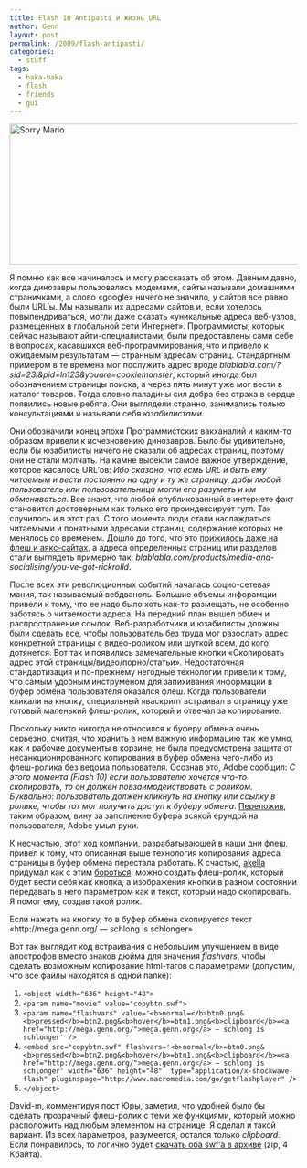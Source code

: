 ```yaml
---
title: Flash 10 Antipasti и жизнь URL
author: Genn
layout: post
permalink: /2009/flash-antipasti/
categories:
  - stuff
tags:
  - baka-baka
  - flash
  - friends
  - gui
---
```

<img src="http://mega.genn.org/=^_^=/uploads/2009/04/sorrymario.jpg" alt="Sorry Mario" title="Sorry Mario" width="636" height="247" />

Я помню как все начиналось и могу рассказать об этом. Давным давно, когда динозавры пользовались модемами, сайты называли домашними страничками, а слово «google» ничего не значило, у сайтов все равно были URL&#8217;ы. Мы называли их адресами сайтов и, если хотелось повыпендриваться, могли даже сказать «уникальные адреса веб-узлов, размещенных в глобальной сети Интернет». Программисты, которых сейчас называют айти-специалистами, были предоставлены сами себе в вопросах, касавшихся веб-программирования, что и привело к ожидаемым результатам — странным адресам страниц. Стандартным примером в те времена мог послужить адрес вроде *blablabla.com/?sid=23l&#038;pid=ln123&#038;youare=cookiemonster*, который иногда был обозначением страницы поиска, а через пять минут уже мог вести в каталог товаров. Тогда словно паладины сил добра без страха в сердце появились новые ребята. Они выглядели странно, занимались только консультациями и называли себя *юзабилистами*. <!--more-->

Они обозначили конец эпохи Программистских вакханалий и каким-то образом привели к исчезновению динозавров. Было бы удивительно, если бы юзабилисты ничего не сказали об адресах страниц, поэтому они не стали молчать. На камне высекли самое важное утверждение, которое касалось URL&#8217;ов: *Ибо сказано, что есмь URL и быть ему читаемым и вести постоянно на одну и ту же страницу, дабы любой пользователь или пользовательница могли его разуметь и им обмениваться*. Все знают, что любой опубликованный в интернете факт становится достоверным как только его проиндексирует гугл. Так случилось и в этот раз. С того момента люди стали наслаждаться читаемыми и понятными адресами страниц, содержание которых не менялось со временем. Дошло до того, что это [прижилось даже на флеш и аякс-сайтах][1], а адреса определенных страниц или разделов стали выглядеть примерно так: *blablabla.com/products/media-and-socialising/you-ve-got-rickrolld*.

После всех эти революционных событий началась социо-сетевая мания, так называемый вебдваноль. Большие объемы инфорамции привели к тому, что ее надо было хоть как-то размещать, не особенно заботясь о читаемости адреса. На передний план вышел обмен и распространение ссылок. Веб-разработчики и юзабилисты должны были сделать все, чтобы пользователь без труда мог разослать адрес конкретной страницы с видео-роликом или шуткой всем, до кого дотянется. Вот так и появились замечательные кнопки «Скопировать адрес этой страницы/видео/порно/статьи». Недостаточная стандартизация и по-прежнему негодные технологии привели к тому, что самым удобным инструменом для запихивания информации в буфер обмена пользователя оказался флеш. Когда пользователи кликали на кнопку, специальный яваскрипт встраивал в страницу уже готовый маленький флеш-ролик, который и отвечал за копирование. 

Поскольку никто никогда не относился к буферу обмена очень серьезно, считая, что хранить в нем важную информацию так же умно, как и рабочие документы в корзине, не была предусмотрена защита от несанкционированного копирования в буфер обмена чего-либо из флеш-ролика без ведома пользователя. Осознав это, Adobe сообщил: *С этого момента (Flash 10) если пользователю хочется что-то скопировать, то он должен повзаимодействовать с роликом. Буквально: пользователь должен кликнуть на кнопку или ссылку в ролике, чтобы тот мог получить доступ к буферу обмена*. [Переложив][2], таким образом, вину за заполнение буфера всякой ерундой на пользователя, Adobe умыл руки.

К несчастью, этот ход компании, разрабатывающей в наши дни флеш, привел к тому, что описанная выше технология копирования адреса страницы в буфер обмена перестала работать. К счастью, [akella][3] придумал как с этим [бороться][4]: можно создать флеш-ролик, который будет вести себя как кнопка, а изображения кнопки в разном состоянии передавать в него параметром как и текст, который надо скопировать. Я помог ему, создав такой ролик.



<p class="imgdesc">
  Если нажать на кнопку, то в буфер обмена скопируется текст «http://mega.genn.org/ — schlong is schlonger»
</p>

Вот так выглядит код встраивания с небольшим улучшением в виде апострофов вместо знаков дюйма для значения *flashvars*, чтобы сделать возможным копирование html-тагов с параметрами (допустим, что все файлы находятся в одной папке):

<ol class="h4x0r">
  <li>
    <code>&lt;object width="636" height="48"&gt;</code>
  </li>
  <li>
    <code>&lt;param name="movie" value="copybtn.swf"></code>
  </li>
  <li>
    <code>&lt;param name="flashvars" value='&lt;b>normal=&lt;/b>btn0.png&#038;&lt;b>pressed&lt;/b>=btn2.png&#038;&lt;b>hover&lt;/b>=btn1.png&#038;&lt;b>clipboard&lt;/b>=&lt;a href="http://mega.genn.org/"&gt;mega.genn.org&lt;/a&gt; &#8212; schlong is schlonger' /&gt;</code>
  </li>
  <li>
    <code>&lt;embed src="copybtn.swf" flashvars='&lt;b>normal&lt;/b>=btn0.png&#038;&lt;b>pressed&lt;/b>=btn2.png&#038;&lt;b>hover&lt;/b>=btn1.png&#038;&lt;b>clipboard&lt;/b>=&lt;a href="http://mega.genn.org/"&gt;mega.genn.org&lt;/a&gt; &#8212; schlong is schlonger' width="636" height="48"  type="application/x-shockwave-flash" pluginspage="http://www.macromedia.com/go/getflashplayer" /&gt;</code>
  </li>
  <li>
    <code>&lt;/object&gt;</code>
  </li>
</ol>

David-m, комментируя пост Юры, заметил, что удобней было бы сделать прозрачный флеш-ролик с теми же функциями, который можно расположить над любым элементом на странице. Я сделал и такой вариант. Из всех параметров, разумеется, остался только *clipboard*. Если понравилось, то логично будет [скачать оба swf&#8217;а в архиве][5] (zip, 4 Кбайта).

 [1]: http://mega.genn.org/2008/flash-deeplinking/
 [2]: http://www.adobe.com/devnet/flashplayer/articles/fplayer10_security_changes_02.html#head31
 [3]: http://cssing.org.ua
 [4]: http://cssing.org.ua/2009/04/15/copy-to-clipboard-javascrip/
 [5]: http://mega.genn.org/=^_^=/uploads/2009/04/copybtns.zip